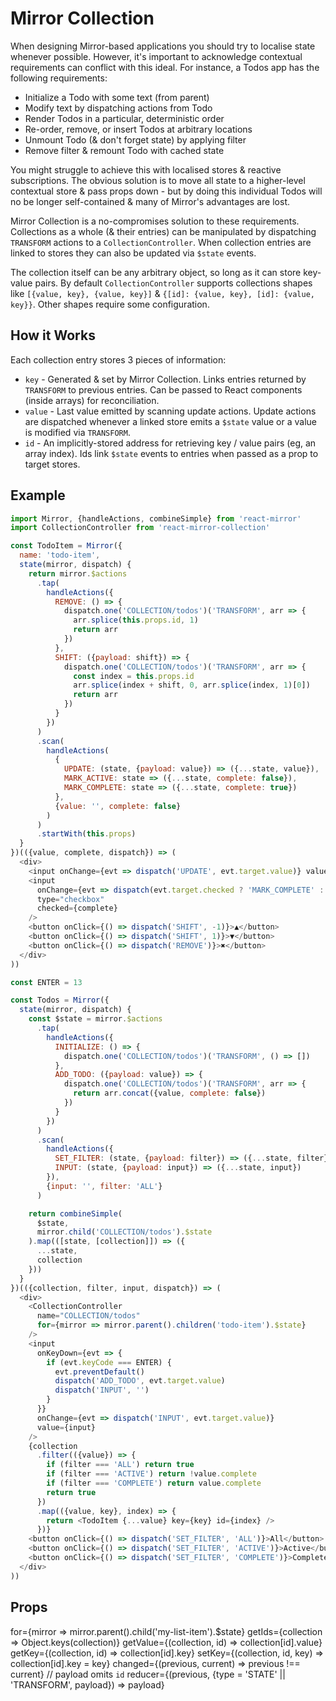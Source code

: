 Mirror Collection
=================

When designing Mirror-based applications you should try to localise state whenever possible. However, it's important to acknowledge contextual requirements can conflict with this ideal. For instance, a Todos app has the following requirements:

* Initialize a Todo with some text (from parent)
* Modify text by dispatching actions from Todo
* Render Todos in a particular, deterministic order
* Re-order, remove, or insert Todos at arbitrary locations
* Unmount Todo (& don't forget state) by applying filter
* Remove filter & remount Todo with cached state

You might struggle to achieve this with localised stores & reactive subscriptions. The obvious solution is to move all state to a higher-level contextual store & pass props down - but by doing this individual Todos will no be longer self-contained & many of Mirror's advantages are lost.

Mirror Collection is a no-compromises solution to these requirements. Collections as a whole (& their entries) can be manipulated by dispatching `TRANSFORM` actions to a `CollectionController`. When collection entries are linked to stores they can also be updated via `$state` events.

The collection itself can be any arbitrary object, so long as it can store key-value pairs. By default `CollectionController` supports collections shapes like `[{value, key}, {value, key}]` & `{[id]: {value, key}, [id]: {value, key}}`. Other shapes require some configuration.

## How it Works

Each collection entry stores 3 pieces of information:

* `key` - Generated & set by Mirror Collection. Links entries returned by `TRANSFORM` to previous entries. Can be passed to React components (inside arrays) for reconciliation.
* `value` - Last value emitted by scanning update actions. Update actions are dispatched whenever a linked store emits a `$state` value or a value is modified via `TRANSFORM`.
* `id` - An implicitly-stored address for retrieving key / value pairs (eg, an array index). Ids link `$state` events to entries when passed as a prop to target stores.

## Example

```js
import Mirror, {handleActions, combineSimple} from 'react-mirror'
import CollectionController from 'react-mirror-collection'

const TodoItem = Mirror({
  name: 'todo-item',
  state(mirror, dispatch) {
    return mirror.$actions
      .tap(
        handleActions({
          REMOVE: () => {
            dispatch.one('COLLECTION/todos')('TRANSFORM', arr => {
              arr.splice(this.props.id, 1)
              return arr
            })
          },
          SHIFT: ({payload: shift}) => {
            dispatch.one('COLLECTION/todos')('TRANSFORM', arr => {
              const index = this.props.id
              arr.splice(index + shift, 0, arr.splice(index, 1)[0])
              return arr
            })
          }
        })
      )
      .scan(
        handleActions(
          {
            UPDATE: (state, {payload: value}) => ({...state, value}),
            MARK_ACTIVE: state => ({...state, complete: false}),
            MARK_COMPLETE: state => ({...state, complete: true})
          },
          {value: '', complete: false}
        )
      )
      .startWith(this.props)
  }
})(({value, complete, dispatch}) => (
  <div>
    <input onChange={evt => dispatch('UPDATE', evt.target.value)} value={value} />
    <input
      onChange={evt => dispatch(evt.target.checked ? 'MARK_COMPLETE' : 'MARK_ACTIVE')}
      type="checkbox"
      checked={complete}
    />
    <button onClick={() => dispatch('SHIFT', -1)}>▲</button>
    <button onClick={() => dispatch('SHIFT', 1)}>▼</button>
    <button onClick={() => dispatch('REMOVE')}>✖</button>
  </div>
))

const ENTER = 13

const Todos = Mirror({
  state(mirror, dispatch) {
    const $state = mirror.$actions
      .tap(
        handleActions({
          INITIALIZE: () => {
            dispatch.one('COLLECTION/todos')('TRANSFORM', () => [])
          },
          ADD_TODO: ({payload: value}) => {
            dispatch.one('COLLECTION/todos')('TRANSFORM', arr => {
              return arr.concat({value, complete: false})
            })
          }
        })
      )
      .scan(
        handleActions({
          SET_FILTER: (state, {payload: filter}) => ({...state, filter}),
          INPUT: (state, {payload: input}) => ({...state, input})
        }),
        {input: '', filter: 'ALL'}
      )

    return combineSimple(
      $state,
      mirror.child('COLLECTION/todos').$state
    ).map(([state, [collection]]) => ({
      ...state,
      collection
    }))
  }
})(({collection, filter, input, dispatch}) => (
  <div>
    <CollectionController
      name="COLLECTION/todos"
      for={mirror => mirror.parent().children('todo-item').$state}
    />
    <input
      onKeyDown={evt => {
        if (evt.keyCode === ENTER) {
          evt.preventDefault()
          dispatch('ADD_TODO', evt.target.value)
          dispatch('INPUT', '')
        }
      }}
      onChange={evt => dispatch('INPUT', evt.target.value)}
      value={input}
    />
    {collection
      .filter(({value}) => {
        if (filter === 'ALL') return true
        if (filter === 'ACTIVE') return !value.complete
        if (filter === 'COMPLETE') return value.complete
        return true
      })
      .map(({value, key}, index) => {
        return <TodoItem {...value} key={key} id={index} />
      })}
    <button onClick={() => dispatch('SET_FILTER', 'ALL')}>All</button>
    <button onClick={() => dispatch('SET_FILTER', 'ACTIVE')}>Active</button>
    <button onClick={() => dispatch('SET_FILTER', 'COMPLETE')}>Complete</button>
  </div>
))
```

## Props

for={mirror => mirror.parent().child('my-list-item').$state}
getIds={collection => Object.keys(collection)}
getValue={(collection, id) => collection[id].value}
getKey={(collection, id) => collection[id].key}
setKey={(collection, id, key) => collection[id].key = key}
changed={(previous, current) => previous !== current}
// payload omits `id`
reducer={(previous, {type = 'STATE' || 'TRANSFORM', payload}) => payload}
